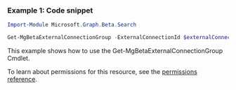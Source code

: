 ### Example 1: Code snippet

```powershell
Import-Module Microsoft.Graph.Beta.Search

Get-MgBetaExternalConnectionGroup -ExternalConnectionId $externalConnectionId -ExternalGroupId $externalGroupId
```
This example shows how to use the Get-MgBetaExternalConnectionGroup Cmdlet.
To learn about permissions for this resource, see the [permissions reference](/graph/permissions-reference).

